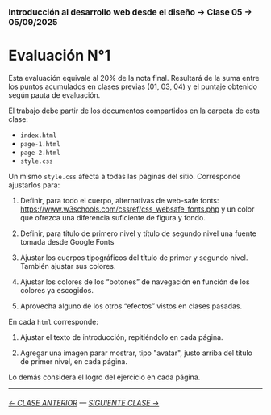 ### Introducción al desarrollo web desde el diseño → Clase 05 → 05/09/2025 

# Evaluación N°1

Esta evaluación equivale al 20% de la nota final. Resultará de la suma entre los puntos acumulados en clases previas ([01](https://github.com/profesorfaco/opr/tree/main/clase-01), [03](https://github.com/profesorfaco/opr/tree/main/clase-03), [04](https://github.com/profesorfaco/opr/tree/main/clase-04)) y el puntaje obtenido según pauta de evaluación.

El trabajo debe partir de los documentos compartidos en la carpeta de esta clase: 

- `index.html`
- `page-1.html`
- `page-2.html`
- `style.css`

Un mismo `style.css` afecta a todas las páginas del sitio. Corresponde ajustarlos para: 

1. Definir, para todo el cuerpo, alternativas de web-safe fonts: https://www.w3schools.com/cssref/css_websafe_fonts.php y un color que ofrezca una diferencia suficiente de figura y fondo.

2. Definir, para título de primero nivel y título de segundo nivel una fuente tomada desde Google Fonts

3. Ajustar los cuerpos tipográficos del título de primer y segundo nivel. También ajustar sus colores.

4. Ajustar los colores de los “botones” de navegación en función de los colores ya escogidos. 

5. Aprovecha alguno de los otros “efectos” vistos en clases pasadas.

En cada `html` corresponde: 

1. Ajustar el texto de introducción, repitiéndolo en cada página.

2. Agregar una imagen parar mostrar, tipo "avatar", justo arriba del título de primer nivel, en cada página.

Lo demás considera el logro del ejercicio en cada página.


- - - - - - - 

###### [← CLASE ANTERIOR](https://github.com/profesorfaco/opr/tree/main/clase-04) — [SIGUIENTE CLASE →](https://github.com/profesorfaco/opr/tree/main/clase-06)
